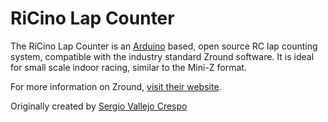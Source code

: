 # RiCino Lap Counter

The RiCino Lap Counter is an [Arduino](http://arduino.cc) based, open source RC lap counting system, compatible with the industry standard Zround software. It is ideal for small scale indoor racing, similar to the Mini-Z format.

For more information on Zround, [visit their website](http://www.zround.com).

Originally created by [Sergio Vallejo Crespo](http://lisergio.wordpress.com/)
